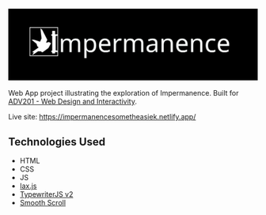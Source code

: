 [![Impermanence](images/full-logo-black-background.svg)](https://impermanencesometheasiek.netlify.app/)

Web App project illustrating the exploration of Impermanence. Built for [ADV201 - Web Design and Interactivity](https://www.deakin.edu.au/courses/unit?unit=ADV201).

Live site: https://impermanencesometheasiek.netlify.app/

## Technologies Used

- HTML
- CSS
- JS
- [lax.js](https://github.com/alexfoxy/lax.js)
- [TypewriterJS v2](https://www.npmjs.com/package/typewriter-effect)
- [Smooth Scroll](https://github.com/cferdinandi/smooth-scroll)
